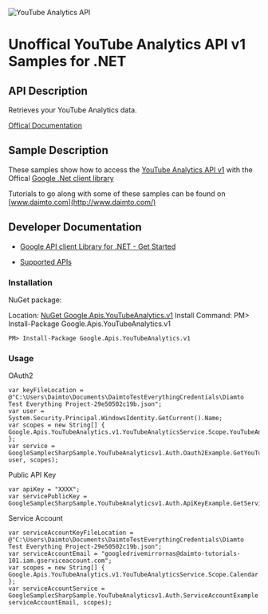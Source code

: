 ﻿![YouTube Analytics API](https://www.google.com/images/icons/product/youtube-32.png)

# Unoffical YouTube Analytics API v1 Samples for .NET  

## API Description

Retrieves your YouTube Analytics data.

[Offical Documentation](http://developers.google.com/youtube/analytics/)

## Sample Description

These samples show how to access the [YouTube Analytics API v1](http://developers.google.com/youtube/analytics/) with the Offical [Google .Net client library](https://github.com/google/google-api-dotnet-client)

Tutorials to go along with some of these samples can be found on [www.daimto.com](http://www.daimto.com/)

## Developer Documentation

* [Google API client Library for .NET - Get Started](https://developers.google.com/api-client-library/dotnet/get_started)

* [Supported APIs](https://developers.google.com/api-client-library/dotnet/apis/)

### Installation

NuGet package:

Location: [NuGet Google.Apis.YouTubeAnalytics.v1](https://www.nuget.org/packages/Google.Apis.YouTubeAnalytics.v1)
Install Command: PM>  Install-Package Google.Apis.YouTubeAnalytics.v1

```
PM> Install-Package Google.Apis.YouTubeAnalytics.v1
```

### Usage

OAuth2
```
var keyFileLocation = @"C:\Users\Daimto\Documents\DaimtoTestEverythingCredentials\Diamto Test Everything Project-29e50502c19b.json";
var user = System.Security.Principal.WindowsIdentity.GetCurrent().Name;
var scopes = new String[] { Google.Apis.YouTubeAnalytics.v1.YouTubeAnalyticsService.Scope.YouTubeAnalyticsReadonly };
var service = GoogleSamplecSharpSample.YouTubeAnalyticsv1.Auth.Oauth2Example.GetYouTubeAnalyticsService(keyFileLocation, user, scopes);
```

Public API Key

```
var apiKey = "XXXX";
var servicePublicKey = GoogleSamplecSharpSample.YouTubeAnalyticsv1.Auth.ApiKeyExample.GetService(apiKey);
```

Service Account
```
var serviceAccountKeyFileLocation = @"C:\Users\Daimto\Documents\DaimtoTestEverythingCredentials\Diamto Test Everything Project-29e50502c19b.json";
var serviceAccountEmail = "googledrivemirrornas@daimto-tutorials-101.iam.gserviceaccount.com";
var scopes = new String[] { Google.Apis.YouTubeAnalytics.v1.YouTubeAnalyticsService.Scope.Calendar };            
var serviceAccountService = GoogleSamplecSharpSample.YouTubeAnalyticsv1.Auth.ServiceAccountExample.AuthenticateServiceAccount(serviceAccountKeyFileLocation, serviceAccountEmail, scopes);
```
